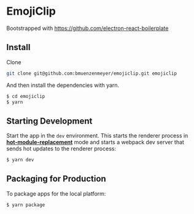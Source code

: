 # EmojiClip

Bootstrapped with https://github.com/electron-react-boilerplate

## Install

Clone

```bash
git clone git@github.com:bmuenzenmeyer/emojiclip.git emojiclip
```

And then install the dependencies with yarn.

```bash
$ cd emojiclip
$ yarn
```

## Starting Development

Start the app in the `dev` environment. This starts the renderer process in [**hot-module-replacement**](https://webpack.js.org/guides/hmr-react/) mode and starts a webpack dev server that sends hot updates to the renderer process:

```bash
$ yarn dev
```

## Packaging for Production

To package apps for the local platform:

```bash
$ yarn package
```
